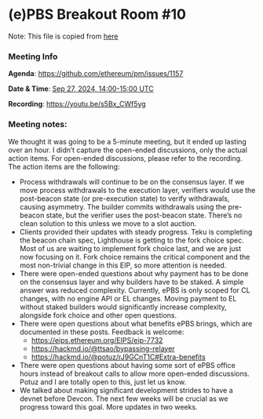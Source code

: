 # (e)PBS Breakout Room #10

Note: This file is copied from [here](https://hackmd.io/@ttsao/epbs-breakout-10)

### Meeting Info

**Agenda**: https://github.com/ethereum/pm/issues/1157

**Date & Time**: [Sep 27, 2024, 14:00-15:00 UTC](https://www.timeanddate.com/worldclock/converter.html?iso=20240213T140000&p1=1440&p2=37&p3=136&p4=237&p5=923&p6=204&p7=671&p8=16&p9=41&p10=107&p11=28)

**Recording**: https://youtu.be/s5Bx_CWf5yg

### Meeting notes:

We thought it was going to be a 5-minute meeting, but it ended up lasting over an hour. I didn’t capture the open-ended discussions, only the actual action items. For open-ended discussions, please refer to the recording. The action items are the following:

- Process withdrawals will continue to be on the consensus layer. If we move process withdrawals to the execution layer, verifiers would use the post-beacon state (or pre-execution state) to verify withdrawals, causing asymmetry. The builder commits withdrawals using the pre-beacon state, but the verifier uses the post-beacon state. There’s no clean solution to this unless we move to a slot auction.
- Clients provided their updates with steady progress. Teku is completing the beacon chain spec, Lighthouse is getting to the fork choice spec. Most of us are waiting to implement fork choice last, and we are just now focusing on it. Fork choice remains the critical component and the most non-trivial change in this EIP, so more attention is needed.
- There were open-ended questions about why payment has to be done on the consensus layer and why builders have to be staked. A simple answer was reduced complexity. Currently, ePBS is only scoped for CL changes, with no engine API or EL changes. Moving payment to EL without staked builders would significantly increase complexity, alongside fork choice and other open questions.
- There were open questions about what benefits ePBS brings, which are documented in these posts. Feedback is welcome:
  - https://eips.ethereum.org/EIPS/eip-7732
  - https://hackmd.io/@ttsao/bypassing-relayer
  - https://hackmd.io/@potuz/rJ9GCnT1C#Extra-benefits
- There were open questions about having some sort of ePBS office hours instead of breakout calls to allow more open-ended discussions. Potuz and I are totally open to this, just let us know.
- We talked about making significant development strides to have a devnet before Devcon. The next few weeks will be crucial as we progress toward this goal. More updates in two weeks.
